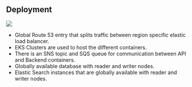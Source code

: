## Deployment
![](embed:Deployment-001)

* Global Route 53 entry that splits traffic between region specific elastic load balancer.
* EKS Clusters are used to host the different containers. 
* There is an SNS topic and SQS queue for communication between API and Backend containers. 
* Globally available database with reader and writer nodes. 
* Elastic Search instances that are globally available with reader and writer nodes.